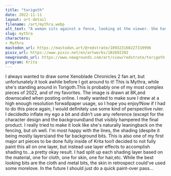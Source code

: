 ```yaml
---
title: "torigoth"
date: 2022-11-11
layout: art-detail
filename: /art/mythra.webp
alt_text: "A woman sits against a fence, looking at the viewer. She has golden hair, a crown adorned with a green jewel and wears slimwhite armor adorned with black and neon green accents. Her hair is flowing in the wind, and she is currently sat againsta fence on a bridge. In the background is the rest of the town, sitting above the sea of clouds."
slug: mythra
characters:
- Mythra
mastodon_url: https://mastodon.art/@redstrate/109323160227319996
pixiv_url: https://www.pixiv.net/en/artworks/102692392
newgrounds_url: https://www.newgrounds.com/art/view/redstrate/torigoth
program: Krita
---
```

I always wanted to draw some Xenoblade Chronicles 2 fan art, but unfortunately it took awhile before I got around to it! This is Mythra, while she's standing around in Torigoth.This is probably one of my most complex pieces of 2022, and of my favorites. The image is drawn at 8K,and downscaled when posting online. I really wanted to make sure I drew at a high enough resolution forwallpaper usage, so I hope you enjoy!Now if I had to do this piece again, I would definitely use some kind of perspective ruler. I decidedto inflate my ego a bit and didn't use any reference (except for the character design and the background)and that visibly hampered the final product. I really tried to make it look like she's naturally leaningback on the fencing, but oh well. I'm most happy with the lines, the shading (despite it being mostly layers)and the far background bits. This is also one of my first major art pieces to be done fully inside of Krita too!I decided to not fully paint this all on one layer, but instead use layer effects to accomplish shading to...a pretty okay result. I had split up each shading layer based on the material, one for cloth, one for skin, one for hair,etc. While the best looking bits are the cloth and metal bits, the skin in retrospect could've used some morelove. In the future I should just do a quick paint-over pass...
